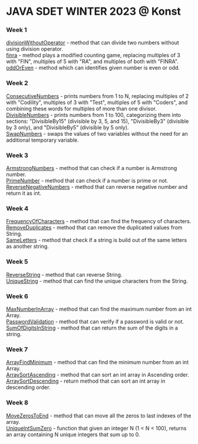 # JAVA SDET WINTER 2023 @ Konst
### Week 1
[divisionWithoutOperator](week1/divisionWithoutOperator.java) - method that can divide two numbers without using division operator.  
[finra](week1/finra.java) - method plays a modified counting game, replacing multiples of 3 with "FIN", multiples of 5 with "RA", and multiples of both with "FINRA".  
[oddOrEven](week1/oddOrEven.java) - method which can identifies given number is even or odd.  

### Week 2
[ConsecutiveNumbers](week2/ConsecutiveNumbers.java) - prints numbers from 1 to N, replacing multiples of 2 with "Codility", multiples of 3 with "Test", multiples of 5 with "Coders", and combining these words for multiples of more than one divisor.  
[DivisibleNumbers](week2/DivisibleNumbers.java) - prints numbers from 1 to 100, categorizing them into sections: "DivisibleBy15" (divisible by 3, 5, and 15), "DivisibleBy3" (divisible by 3 only), and "DivisibleBy5" (divisible by 5 only).  
[SwapNumbers](week2/SwapNumbers.java) - swaps the values of two variables without the need for an additional temporary variable.  

### Week 3
[ArmstrongNumbers](week3/ArmstrongNumbers.java) - method that can check if a number is Armstrong number.  
[PrimeNumber](week3/PrimeNumber.java) - method that can check if a number is prime or not.  
[ReverseNegativeNumbers](week3/ReverseNegativeNumbers.java) - method that can reverse negative number and return it as int.  

### Week 4
[FrequencyOfCharacters](week4/FrequencyOfCharacters.java) - method that can find the frequency of characters.  
[RemoveDuplicates](week4/RemoveDuplicates.java) - method that can remove the duplicated values from String.  
[SameLetters](week4/SameLetters.java) - method that check if a string is build out of the same letters as another string.  


### Week 5
[ReverseString](week5/ReverseString.java) - method that can reverse String.  
[UniqueString](week5/UniqueString.java) - method that can find the unique characters from the String.

### Week 6
[MaxNumberInArray](week6/MaxNumberInArray.java) - method that can find the maximum number from an int Array.  
[PasswordValidation](week6/PasswordValidation.java) - method that can verify if a password is valid or not.  
[SumOfDigitsInString](week6/SumOfDigitsInString.java) - method that can return the sum of the digits in a string.  

### Week 7
[ArrayFindMinimum](week7/ArrayFindMinimum.java) - method that can find the minimum number from an int Array.  
[ArraySortAscending](week7/ArraySortAscending.java) - method that can sort an int array in Ascending order.  
[ArraySortDescending](week7/ArraySortDescending.java) - return method that can sort an int array in descending order.  

### Week 8
[MoveZerosToEnd](week8/MoveZerosToEnd.java) - method that can move all the zeros to last indexes of the array.  
[UniqueIntSumZero](week8/UniqueIntSumZero.java) - function that given an integer N (1 < N < 100), returns an array
containing N unique integers that sum up to 0.  
